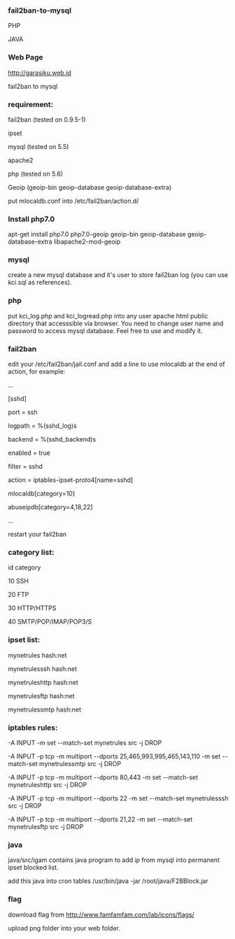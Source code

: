 ### fail2ban-to-mysql
PHP

JAVA

### Web Page
http://garasiku.web.id

fail2ban to mysql

### requirement:
fail2ban (tested on 0.9.5-1)

ipset

mysql (tested on 5.5)

apache2

php (tested on 5.6)

Geoip (geoip-bin geoip-database geoip-database-extra)

put mlocaldb.conf into /etc/fail2ban/action.d/

### Install php7.0 

apt-get install php7.0 php7.0-geoip geoip-bin geoip-database geoip-database-extra libapache2-mod-geoip

### mysql
create a new mysql database and it's user to store fail2ban log (you can use kci.sql as references).

### php 
put kci_log.php and kci_logread.php into any user apache html public directory that accesssible via browser. You need to change user name and password to access mysql database. Feel free to use and modify it.

### fail2ban
edit your /etc/fail2ban/jail.conf and add a line to use mlocaldb at the end of action, for example:

...

[sshd]

port = ssh

logpath = %(sshd_log)s

backend = %(sshd_backend)s

enabled = true

filter = sshd

action = iptables-ipset-proto4[name=sshd]

mlocaldb[category=10]

abuseipdb[category=4,18,22]

...

restart your fail2ban

### category list:
id category

10 SSH

20 FTP

30 HTTP/HTTPS

40 SMTP/POP/IMAP/POP3/S

### ipset list:
mynetrules hash:net

mynetrulesssh hash:net

mynetruleshttp hash:net

mynetrulesftp hash:net

mynetrulessmtp hash:net

### iptables rules:
-A INPUT -m set --match-set mynetrules src -j DROP

-A INPUT -p tcp -m multiport --dports 25,465,993,995,465,143,110 -m set --match-set mynetrulessmtp src -j DROP

-A INPUT -p tcp -m multiport --dports 80,443 -m set --match-set mynetruleshttp src -j DROP

-A INPUT -p tcp -m multiport --dports 22 -m set --match-set mynetrulesssh src -j DROP

-A INPUT -p tcp -m multiport --dports 21,22 -m set --match-set mynetrulesftp src -j DROP

### java
java/src/igam contains java program to add ip from mysql into permanent ipset blocked list.

add this java into cron tables /usr/bin/java -jar /root/java/F2BBlock.jar

### flag
download flag from http://www.famfamfam.com/lab/icons/flags/ 

upload png folder into your web folder.
